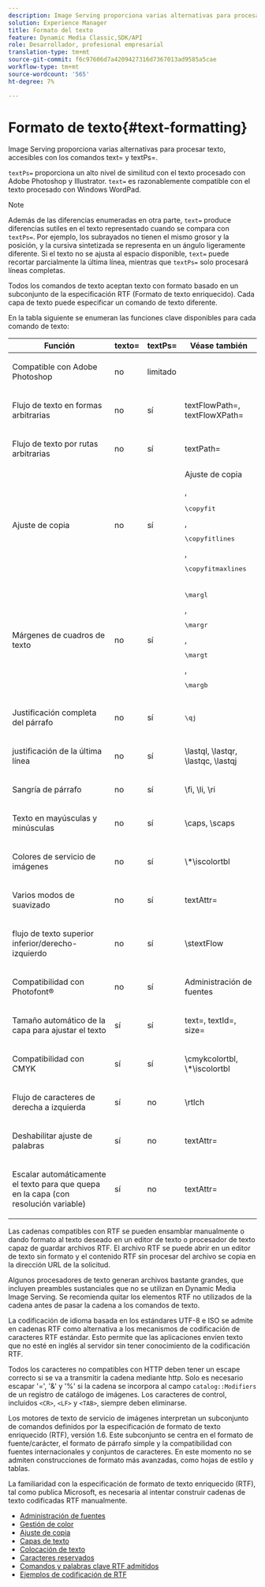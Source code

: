 ```yaml
---
description: Image Serving proporciona varias alternativas para procesar texto, accesibles con los comandos text= y textPs=.
solution: Experience Manager
title: Formato del texto
feature: Dynamic Media Classic,SDK/API
role: Desarrollador, profesional empresarial
translation-type: tm+mt
source-git-commit: f6c97606d7a4209427316d7367013ad9585a5cae
workflow-type: tm+mt
source-wordcount: '565'
ht-degree: 7%

---
```



# Formato de texto{#text-formatting}

Image Serving proporciona varias alternativas para procesar texto, accesibles con los comandos text= y textPs=.

`textPs=` proporciona un alto nivel de similitud con el texto procesado con Adobe Photoshop y Illustrator. `text=` es razonablemente compatible con el texto procesado con Windows WordPad.

>[!NOTE]
>
>Además de las diferencias enumeradas en otra parte, `text=` produce diferencias sutiles en el texto representado cuando se compara con `textPs=`. Por ejemplo, los subrayados no tienen el mismo grosor y la posición, y la cursiva sintetizada se representa en un ángulo ligeramente diferente. Si el texto no se ajusta al espacio disponible, `text=` puede recortar parcialmente la última línea, mientras que `textPs=` solo procesará líneas completas.

Todos los comandos de texto aceptan texto con formato basado en un subconjunto de la especificación RTF (Formato de texto enriquecido). Cada capa de texto puede especificar un comando de texto diferente.

En la tabla siguiente se enumeran las funciones clave disponibles para cada comando de texto:

<table id="table_9C41CBDA94C24805B538E5049B0137C6"> 
 <thead> 
  <tr> 
   <th class="entry"> <b> Función</b> </th> 
   <th class="entry"> <b> texto=</b> </th> 
   <th class="entry"> <b> textPs=</b> </th> 
   <th class="entry"> <b> Véase también</b> </th> 
  </tr> 
 </thead>
 <tbody> 
  <tr> 
   <td> <p> Compatible con Adobe Photoshop </p> </td> 
   <td> <p> no </p> </td> 
   <td> <p> limitado </p> </td> 
   <td> <p> </p> </td> 
  </tr> 
  <tr> 
   <td> <p>Flujo de texto en formas arbitrarias </p> </td> 
   <td> <p>no </p> </td> 
   <td> <p>sí </p> </td> 
   <td> <p>textFlowPath=, textFlowXPath= </p> </td> 
  </tr> 
  <tr> 
   <td> <p>Flujo de texto por rutas arbitrarias </p> </td> 
   <td> <p>no </p> </td> 
   <td> <p>sí </p> </td> 
   <td> <p>textPath= </p> </td> 
  </tr> 
  <tr> 
   <td> <p>Ajuste de copia </p> </td> 
   <td> <p>no </p> </td> 
   <td> <p>sí </p> </td> 
   <td> Ajuste de copia <p>, <pre>\copyfit</pre>, <pre>\copyfitlines</pre>, <pre>\copyfitmaxlines</pre> </p> </td> 
  </tr> 
  <tr> 
   <td> <p>Márgenes de cuadros de texto </p> </td> 
   <td> <p>no </p> </td> 
   <td> <p>sí </p> </td> 
   <td> <p><pre>\margl</pre>, <pre>\margr</pre>, <pre>\margt</pre>, <pre>\margb</pre> </p> </td> 
  </tr> 
  <tr> 
   <td> <p>Justificación completa del párrafo </p> </td> 
   <td> <p>no </p> </td> 
   <td> <p>sí </p> </td> 
   <td> <p><pre>\qj</pre> </p> </td> 
  </tr> 
  <tr> 
   <td> <p>justificación de la última línea </p> </td> 
   <td> <p>no </p> </td> 
   <td> <p>sí </p> </td> 
   <td> <p>\lastql, \lastqr, \lastqc, \lastqj </p> </td> 
  </tr> 
  <tr> 
   <td> <p>Sangría de párrafo </p> </td> 
   <td> <p>no </p> </td> 
   <td> <p>sí </p> </td> 
   <td> <p>\fi, \li, \ri </p> </td> 
  </tr> 
  <tr> 
   <td> <p>Texto en mayúsculas y minúsculas </p> </td> 
   <td> <p>no </p> </td> 
   <td> <p>sí </p> </td> 
   <td> <p>\caps, \scaps </p> </td> 
  </tr> 
  <tr> 
   <td> <p>Colores de servicio de imágenes </p> </td> 
   <td> <p>no </p> </td> 
   <td> <p>sí </p> </td> 
   <td> <p>\*\iscolortbl </p> </td> 
  </tr> 
  <tr> 
   <td> <p>Varios modos de suavizado </p> </td> 
   <td> <p>no </p> </td> 
   <td> <p>sí </p> </td> 
   <td> <p>textAttr= </p> </td> 
  </tr> 
  <tr> 
   <td> <p>flujo de texto superior inferior/derecho-izquierdo </p> </td> 
   <td> <p>no </p> </td> 
   <td> <p>sí </p> </td> 
   <td> <p>\stextFlow </p> </td> 
  </tr> 
  <tr> 
   <td> <p>Compatibilidad con Photofont® </p> </td> 
   <td> <p>no </p> </td> 
   <td> <p>sí </p> </td> 
   <td> Administración de fuentes </td> 
  </tr> 
  <tr> 
   <td> <p>Tamaño automático de la capa para ajustar el texto </p> </td> 
   <td> <p>sí </p> </td> 
   <td> <p>sí </p> </td> 
   <td> <p>text=, textId=, size= </p> </td> 
  </tr> 
  <tr> 
   <td> <p>Compatibilidad con CMYK </p> </td> 
   <td> <p>sí </p> </td> 
   <td> <p>sí </p> </td> 
   <td> <p>\cmykcolortbl, \*\iscolortbl </p> </td> 
  </tr> 
  <tr> 
   <td> <p>Flujo de caracteres de derecha a izquierda </p> </td> 
   <td> <p>sí </p> </td> 
   <td> <p>no </p> </td> 
   <td> <p>\rtlch </p> </td> 
  </tr> 
  <tr> 
   <td> <p>Deshabilitar ajuste de palabras </p> </td> 
   <td> <p>sí </p> </td> 
   <td> <p>no </p> </td> 
   <td> <p>textAttr= </p> </td> 
  </tr> 
  <tr> 
   <td> <p>Escalar automáticamente el texto para que quepa en la capa (con resolución variable) </p> </td> 
   <td> <p>sí </p> </td> 
   <td> <p>no </p> </td> 
   <td> <p>textAttr= </p> </td> 
  </tr> 
 </tbody> 
</table>

Las cadenas compatibles con RTF se pueden ensamblar manualmente o dando formato al texto deseado en un editor de texto o procesador de texto capaz de guardar archivos RTF. El archivo RTF se puede abrir en un editor de texto sin formato y el contenido RTF sin procesar del archivo se copia en la dirección URL de la solicitud.

Algunos procesadores de texto generan archivos bastante grandes, que incluyen preambles sustanciales que no se utilizan en Dynamic Media Image Serving. Se recomienda quitar los elementos RTF no utilizados de la cadena antes de pasar la cadena a los comandos de texto.

La codificación de idioma basada en los estándares UTF-8 e ISO se admite en cadenas RTF como alternativa a los mecanismos de codificación de caracteres RTF estándar. Esto permite que las aplicaciones envíen texto que no esté en inglés al servidor sin tener conocimiento de la codificación RTF.

Todos los caracteres no compatibles con HTTP deben tener un escape correcto si se va a transmitir la cadena mediante http. Solo es necesario escapar &#39;=&#39;, &#39;&amp;&#39; y &#39;%&#39; si la cadena se incorpora al campo `catalog::Modifiers` de un registro de catálogo de imágenes. Los caracteres de control, incluidos `<CR>`, `<LF>` y `<TAB>`, siempre deben eliminarse.

Los motores de texto de servicio de imágenes interpretan un subconjunto de comandos definidos por la especificación de formato de texto enriquecido (RTF), versión 1.6. Este subconjunto se centra en el formato de fuente/carácter, el formato de párrafo simple y la compatibilidad con fuentes internacionales y conjuntos de caracteres. En este momento no se admiten construcciones de formato más avanzadas, como hojas de estilo y tablas.

La familiaridad con la especificación de formato de texto enriquecido (RTF), tal como publica Microsoft, es necesaria al intentar construir cadenas de texto codificadas RTF manualmente.

* [Administración de fuentes](r-font-handling.md)
* [Gestión de color](r-color-handling.md)
* [Ajuste de copia](r-copy-fitting.md)
* [Capas de texto](r-text-layers.md)
* [Colocación de texto](r-text-positioning.md)
* [Caracteres reservados](r-reserved-characters.md)
* [Comandos y palabras clave RTF admitidos](c-supported-rtf-commands-and-keywords/c-supported-rtf-commands-and-keywords.md)
* [Ejemplos de codificación de RTF](r-rtf-encoding-examples.md)
